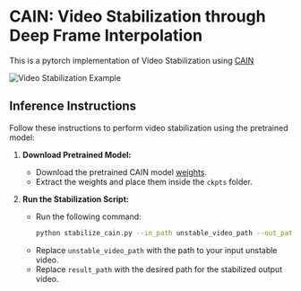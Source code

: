 # CAIN: Video Stabilization through Deep Frame Interpolation

This is a pytorch implementation of Video Stabilization using [CAIN](https://www.researchgate.net/publication/342537485_Channel_Attention_Is_All_You_Need_for_Video_Frame_Interpolation)

![Video Stabilization Example](https://github.com/btxviny/Video-Stabilization-through-Frame-Interpolation-using-CAIN/blob/main/result.gif)

## Inference Instructions

Follow these instructions to perform video stabilization using the pretrained model:

1. **Download Pretrained Model:**
   - Download the pretrained CAIN model [weights](https://drive.google.com/file/d/1zi5ASOnSdWRxrtIzz16WfOi3maB5Nylm/view?usp=drive_link).
   - Extract the weights and place them inside the `ckpts` folder.

2. **Run the Stabilization Script:**
   - Run the following command:
     ```bash
     python stabilize_cain.py --in_path unstable_video_path --out_path result_path
     ```
   - Replace `unstable_video_path` with the path to your input unstable video.
   - Replace `result_path` with the desired path for the stabilized output video.

